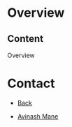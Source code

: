 # Overview

## Content

Overview

# Contact

* [Back](runpix-docs/)

* [Avinash Mane](https://avinashmane.github.io/)
